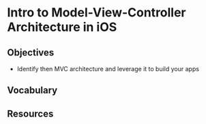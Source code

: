 # Intro to Model-View-Controller Architecture in iOS

## Objectives

- Identify then MVC architecture and leverage it to build your apps

## Vocabulary 


## Resources